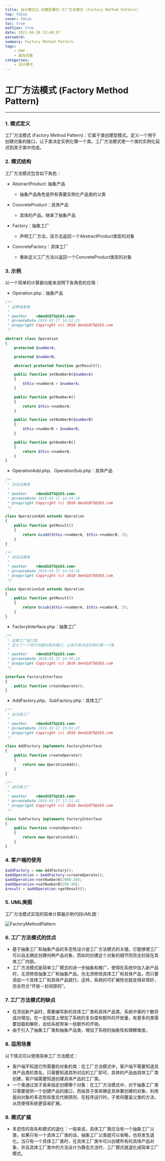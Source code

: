 ```yaml
---
title: 设计模式之-创建型模式-工厂方法模式 (Factory Method Pattern)
top: false
cover: false
toc: true
mathjax: true
date: 2021-06-30 13:40:37
password:
summary: Factory Method Pattern
tags:
	- PHP
	- 面向对象
categories:
	- 设计模式
---
```


# 工厂方法模式 (Factory Method Pattern)

---

### 1. 模式定义

工厂方法模式 (Factory Method Pattern)：它属于类创建型模式。定义一个用于创建对象的接口，让子类决定实例化哪一个类。工厂方法模式使一个类的实例化延迟到其子类中完成。

### 2. 模式结构

工厂方法模式包含如下角色：

* AbstractProduct: 抽象产品
    * 抽象产品角色是所有需要实例化产品类的父类

* ConcreteProduct：具体产品
    * 具体的产品，继承了抽象产品

* Factory：抽象工厂
    * 声明工厂方法，该方法返回一个AbstractProduct类型的对象

* ConcreteFactory：具体工厂
    * 重新定义工厂方法以返回一个ConcreteProduct类型的对象

### 3. 示例

以一个简单的计算器功能来说明下各角色的应用：

* Operation.php：抽象产品

``` php
/**
 * 运算抽象类
 *
 * @author    <dendi875@163.com>
 * @createDate 2018-03-17 14:52:15
 * @copyright Copyright (c) 2018 dendi875@163.com
 */

abstract class Operation
{
    protected $numberA;

    protected $numberB;

    abstract protected function getResult();

    public function setNumberA($numberA)
    {
        $this->numberA = $numberA;
    }

    public function getNumberA()
    {
        return $this->numberA;
    }

    public function setNumberB($numberB)
    {
        $this->numberB = $numberB;
    }

    public function getNumberB()
    {
        return $this->numberB;
    }
}
```


* OperationAdd.php、OperationSub.php：具体产品

``` php
/**
 * 加法运算类
 *
 * @author    <dendi875@163.com>
 * @createDate 2018-03-17 14:54:10
 * @copyright Copyright (c) 2018 dendi875@163.com
 */

class OperationAdd extends Operation
{
    public function getResult()
    {
        return bcadd($this->numberA, $this->numberB, 2);
    }
}

/**
 * 减法运算类
 *
 * @author    <dendi875@163.com>
 * @createDate 2018-03-17 14:54:26
 * @copyright Copyright (c) 2018 dendi875@163.com
 */

class OperationSub extends Operation
{
    public function getResult()
    {
        return bcsub($this->numberA, $this->numberB, 2);
    }
}
```

* FactoryInterface.php：抽象工厂

``` php
/**
 * 运算工厂接口类
 * 定义了一个用于创建对象的接口，让其子类决定实例化哪一个类
 *
 * @author    <dendi875@163.com>
 * @createDate 2018-03-17 14:56:24
 * @copyright Copyright (c) 2018 dendi875@163.com
 */

interface FactoryInterface
{
    public function createOperate();
}
```

* AddFactory.php、SubFactory.php：具体工厂

``` php
/**
 * 加法类工厂
 *
 * @author    <dendi875@163.com>
 * @createDate 2018-03-17 15:01:27
 * @copyright Copyright (c) 2018 dendi875@163.com
 */

class AddFactory implements FactoryInterface
{
    public function createOperate()
    {
        return new OperationAdd();
    }
}

/**
 * 减法类工厂
 *
 * @author    <dendi875@163.com>
 * @createDate 2018-03-17 17:21:41
 * @copyright Copyright (c) 2018 dendi875@163.com
 */

class SubFactory implements FactoryInterface
{
    public function createOperate()
    {
        return new OperationSub();
    }
}
```

### 4. 客户端的使用

```php
$addFactory = new AddFactory();
$addOperation = $addFactory->createOperate();
$addOperation->setNumberA(2000.30);
$addOperation->setNumberB(299.40);
$result = $addOperation->getResult();
```

### 5. UML类图

工厂方法模式实现的简单计算器示例代码UML图：

![FactoryMethodPattern](https://cdn.jsdelivr.net/gh/dendi875/images/PicGo/FactoryMethodPattern.png)

### 6. 工厂方法模式的优点

* 基于抽象工厂和抽象产品的多态性设计是工厂方法模式的关键。它能够使工厂可以自主确定创建何种产品对象，而如何创建这个对象的细节则完全封装在具体工厂内部。
* 工厂方法模式是简单工厂模式的进一步抽象和推广，使得在系统中加入新产品时，无须修改抽象工厂和抽象产品，也无须修改具体工厂和具体产品，而只要添加一个具体工厂和具体产品就行。这样，系统的可扩展性也就变得非常好，完全符合“开放－封闭原则”。

### 7. 工厂方法模式的缺点

* 在添加新产品时，需要编写新的具体工厂类和具体产品类，系统中类的个数将成对增加，在一定程度上增加了系统的复杂度和额外的开放量，有更多的类需要加载和解析，会给系统带来一些额外的开销。
* 由于引入了抽象工厂类和抽象产品类，增加了系统的抽象性和理解难度。

### 8. 适用场景

以下情况可以使用简单工厂方法模式：

* 客户端不知道它所需要的对象的类：在工厂方法模式中，客户端不需要知道具体产品类的类名，只需要知道其所对应的工厂即可，具体的产品由具体工厂类创建，客户端需要知道创建具体产品的工厂类。
* 一个类通过其子类来指定创建哪个对象：在工厂方法模式中，对于抽象工厂类只需要提供一个创建产品的接口，而由其子类来确定具体要创建的对象，利用面向对象的多态性和里氏代换原则，在程序运行时，子类将覆盖父类的方法，从而使得系统更容易扩展。

### 9. 模式扩展

* 多态性的丧失和模式的退化：一般来说，具体工厂类应当有一个抽象工厂父类，如果只有一个具体工厂类的话，抽象工厂父类就可以省略，也将发生退化。当只有一个具体工厂类时，在具体工厂类中可以创建所有的具体产品对象，并且具体工厂类中的方法设计为静态方法时，工厂模式就退化成简单工厂模式。